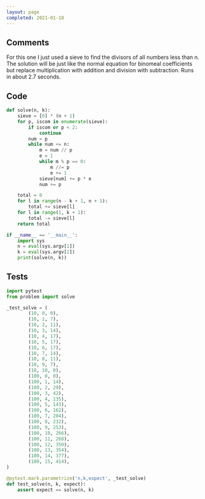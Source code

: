 ```yaml
---
layout: page
completed: 2021-01-18
---
```


## Comments

For this one I just used a sieve to find the divisors of all numbers less than
n.  The solution will be just like the normal equation for binomeal
coefficients but replace multiplication with addition and division with
subtraction.  Runs in about 2.7 seconds.

## Code

```python
def solve(n, k):
    sieve = [0] * (n + 1)
    for p, iscom in enumerate(sieve):
        if iscom or p < 2:
            continue
        num = p
        while num <= n:
            m = num // p
            e = 1
            while m % p == 0:
                m //= p
                e += 1
            sieve[num] += p * e
            num += p

    total = 0
    for l in range(n - k + 1, n + 1):
        total += sieve[l]
    for l in range(1, k + 1):
        total -= sieve[l]
    return total

if __name__ == '__main__':
    import sys
    n = eval(sys.argv[1])
    k = eval(sys.argv[2])
    print(solve(n, k))
```

## Tests

```python
import pytest
from problem import solve

_test_solve = (
        (10, 0, 0),
        (10, 1, 7),
        (10, 2, 11),
        (10, 3, 14),
        (10, 4, 17),
        (10, 5, 17),
        (10, 6, 17),
        (10, 7, 14),
        (10, 8, 11),
        (10, 9, 7),
        (10, 10, 0),
        (100, 0, 0),
        (100, 1, 14),
        (100, 2, 29),
        (100, 3, 42),
        (100, 4, 135),
        (100, 5, 143),
        (100, 6, 162),
        (100, 7, 204),
        (100, 8, 232),
        (100, 9, 253),
        (100, 10, 266),
        (100, 11, 268),
        (100, 12, 350),
        (100, 13, 354),
        (100, 14, 377),
        (100, 15, 414),
)

@pytest.mark.parametrize('n,k,expect', _test_solve)
def test_solve(n, k, expect):
    assert expect == solve(n, k)
```
